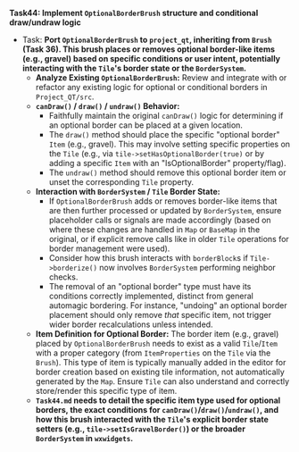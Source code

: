 **Task44: Implement `OptionalBorderBrush` structure and conditional draw/undraw logic**
- Task: **Port `OptionalBorderBrush` to `project_qt`, inheriting from `Brush` (Task 36). This brush places or removes optional border-like items (e.g., gravel) based on specific conditions or user intent, potentially interacting with the `Tile`'s border state or the `BorderSystem`.**
    - **Analyze Existing `OptionalBorderBrush`:** Review and integrate with or refactor any existing logic for optional or conditional borders in `Project_QT/src`.
    - **`canDraw()` / `draw()` / `undraw()` Behavior:**
        -   Faithfully maintain the original `canDraw()` logic for determining if an optional border can be placed at a given location.
        -   The `draw()` method should place the specific "optional border" `Item` (e.g., gravel). This may involve setting specific properties on the `Tile` (e.g., via `tile->setHasOptionalBorder(true)` or by adding a specific `Item` with an "IsOptionalBorder" property/flag).
        -   The `undraw()` method should remove this optional border item or unset the corresponding `Tile` property.
    - **Interaction with `BorderSystem` / `Tile` Border State:**
        -   If `OptionalBorderBrush` adds or removes border-like items that are then further processed or updated by `BorderSystem`, ensure placeholder calls or signals are made accordingly (based on where these changes are handled in `Map` or `BaseMap` in the original, or if explicit remove calls like in older `Tile` operations for border management were used).
        -   Consider how this brush interacts with `borderBlock`s if `Tile->borderize()` now involves `BorderSystem` performing neighbor checks.
        -   The removal of an "optional border" type must have its conditions correctly implemented, distinct from general automagic bordering. For instance, "undoing" an optional border placement should only remove *that* specific item, not trigger wider border recalculations unless intended.
    - **Item Definition for Optional Border:** The border item (e.g., gravel) placed by `OptionalBorderBrush` needs to exist as a valid `Tile`/`Item` with a proper category (from `ItemProperties` on the `Tile` via the `Brush`). This type of item is typically manually added in the editor for border creation based on existing tile information, not automatically generated by the `Map`. Ensure `Tile` can also understand and correctly store/render this specific type of item.
    - **`Task44.md` needs to detail the specific item type used for optional borders, the exact conditions for `canDraw()`/`draw()`/`undraw()`, and how this brush interacted with the `Tile`'s explicit border state setters (e.g., `tile->setIsGravelBorder()`) or the broader `BorderSystem` in `wxwidgets`.**

